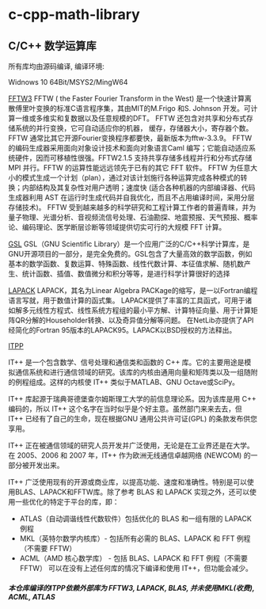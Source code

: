 # c-cpp-math-library
## C/C++ 数学运算库

所有库均由源码编译, 编译环境:

Widnows 10 64Bit/MSYS2/MingW64

[FFTW3](http://www.fftw.org/)
FFTW ( the Faster Fourier Transform in the West) 是一个快速计算离散傅里叶变换的标准C语言程序集，其由MIT的M.Frigo 和S. Johnson 开发。可计算一维或多维实和复数据以及任意规模的DFT。
FFTW 还包含对共享和分布式存储系统的并行变换，它可自动适应你的机器， 缓存，存储器大小，寄存器个数。
FFTW 通常比其它开源Fourier变换程序都要快，最新版本为fftw-3.3.9。
FFTW 的编码生成器采用面向对象设计技术和面向对象语言Caml 编写；它能自动适应系统硬件，因而可移植性很强。FFTW2.1.5 支持共享存储多线程并行和分布式存储 MPI 并行。FFTW 的运算性能远远领先于已有的其它 FFT 软件。
FFTW 为任意大小的模式生成一个计划（plan），通过对该计划施行各种运算完成各种模式的转换；内部结构及其复杂性对用户透明；速度快 (适合各种机器的内部编译器、代码生成器利用 AST 在运行时生成代码并自我优化，而且不占用编译时间，采用分层存储技术)。
FFTW 受到越来越多的科学研究和工程计算工作者的普遍青睐，并为量子物理、光谱分析、音视频流信号处理、石油勘探、地震预报、天气预报、概率论、编码理论、医学断层诊断等领域提供切实可行的大规模 FFT 计算。

[GSL](https://www.gnu.org/software/gsl/)
GSL（GNU Scientific Library）是一个应用广泛的C/C++科学计算库，是GNU开源项目的一部分，是完全免费的。GSL包含了大量高效的数学函数，例如基本的数学函数、复数运算、特殊函数、线性代数计算、本征值求解、随机数产生、统计函数、插值、数值微分和积分等等，是进行科学计算很好的选择

[LAPACK](https://www.netlib.org/lapack/)
LAPACK，其名为Linear Algebra PACKage的缩写，是一以Fortran编程语言写就，用于数值计算的函式集。 LAPACK提供了丰富的工具函式，可用于诸如解多元线性方程式、线性系统方程组的最小平方解、计算特征向量、用于计算矩阵QR分解的Householder转换、以及奇异值分解等问题。 在NetLib亦提供了API经简化的Fortran 95版本的LAPACK95。LAPACK以BSD授权的方法释出。

[ITPP](http://itpp.sourceforge.net/4.3.1/index.html)

IT++ 是一个包含数学、信号处理和通信类和函数的 C++ 库。它的主要用途是模拟通信系统和进行通信领域的研究。该库的内核由通用向量和矩阵类以及一组随附的例程组成。这样的内核使 IT++ 类似于MATLAB、GNU Octave或SciPy。

IT++ 库起源于瑞典哥德堡查尔姆斯理工大学的前信息理论系。因为该库是用 C++ 编码的，所以 IT++ 这个名字在当时似乎是个好主意。虽然部门来来去去，但 IT++ 已经有了自己的生命，现在根据GNU 通用公共许可证(GPL) 的条款发布供您享用。

IT++ 正在被通信领域的研究人员开发并广泛使用，无论是在工业界还是在大学。在 2005、2006 和 2007 年，IT++ 作为欧洲无线通信卓越网络 (NEWCOM) 的一部分被开发出来。

IT++ 广泛使用现有的开源或商业库，以提高功能、速度和准确性。特别是可以使用BLAS、LAPACK和FFTW库。除了参考 BLAS 和 LAPACK 实现之外，还可以使用一些优化的特定于平台的库，即：

- ATLAS（自动调谐线性代数软件）包括优化的 BLAS 和一组有限的 LAPACK 例程
- MKL（英特尔数学内核库）- 包括所有必需的 BLAS、LAPACK 和 FFT 例程（不需要 FFTW）
- ACML（AMD 核心数学库） - 包括 BLAS、LAPACK 和 FFT 例程（不需要 FFTW）
可以在没有上述任何库的情况下编译和使用 IT++，但功能会减少。

##### 本仓库编译的ITPP依赖外部库为 FFTW3, LAPACK, BLAS, 并未使用MKL(收费), ACML, ATLAS



